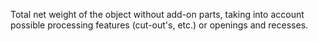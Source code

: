 Total net weight of the object without add-on parts, taking into account possible processing features (cut-out's, etc.) or openings and recesses.

